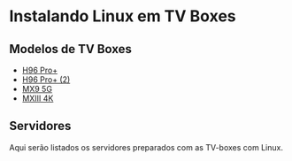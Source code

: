 # Instalando Linux em TV Boxes

## Modelos de TV Boxes

- [H96 Pro+](./h96-pro-plus/readme.md)
- [H96 Pro+ (2)](./h96-pro-plus-2/readme.md)
- [MX9 5G](./mx9-5g/readme.md)
- [MXIII 4K](./mxiii/readme.md)

## Servidores

Aqui serão listados os servidores preparados com as TV-boxes com Linux.